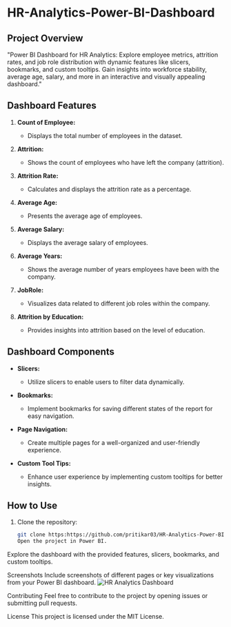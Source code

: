 # HR-Analytics-Power-BI-Dashboard

## Project Overview
"Power BI Dashboard for HR Analytics: Explore employee metrics, attrition rates, and job role distribution with dynamic features like slicers, bookmarks, and custom tooltips. Gain insights into workforce stability, average age, salary, and more in an interactive and visually appealing dashboard."


## Dashboard Features

1. **Count of Employee:**
   - Displays the total number of employees in the dataset.

2. **Attrition:**
   - Shows the count of employees who have left the company (attrition).

3. **Attrition Rate:**
   - Calculates and displays the attrition rate as a percentage.

4. **Average Age:**
   - Presents the average age of employees.

5. **Average Salary:**
   - Displays the average salary of employees.

6. **Average Years:**
   - Shows the average number of years employees have been with the company.

7. **JobRole:**
   - Visualizes data related to different job roles within the company.

8. **Attrition by Education:**
   - Provides insights into attrition based on the level of education.

## Dashboard Components

- **Slicers:**
  - Utilize slicers to enable users to filter data dynamically.

- **Bookmarks:**
  - Implement bookmarks for saving different states of the report for easy navigation.

- **Page Navigation:**
  - Create multiple pages for a well-organized and user-friendly experience.

- **Custom Tool Tips:**
  - Enhance user experience by implementing custom tooltips for better insights.

## How to Use

1. Clone the repository:
   ```bash
   git clone https:https://github.com/pritikar03/HR-Analytics-Power-BI-Dashboard.git
   Open the project in Power BI.

Explore the dashboard with the provided features, slicers, bookmarks, and custom tooltips.

Screenshots
Include screenshots of different pages or key visualizations from your Power BI dashboard.
![HR Analytics Dashboard](images/HR_Analytics_Dashboard.png)

Contributing
Feel free to contribute to the project by opening issues or submitting pull requests.

License
This project is licensed under the MIT License.



